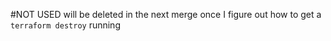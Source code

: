 #NOT USED
will be deleted in the next merge once I figure out how to get a `terraform destroy` running
